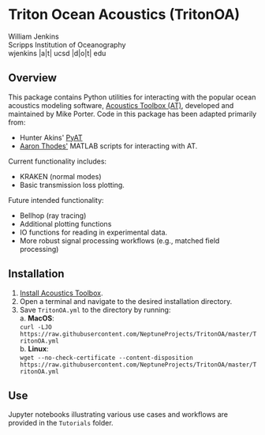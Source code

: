 # Triton Ocean Acoustics (TritonOA)
William Jenkins<br>
Scripps Institution of Oceanography<br>
wjenkins |a|t| ucsd |d|o|t| edu<br>

## Overview
This package contains Python utilities for interacting with the popular ocean 
acoustics modeling software, [Acoustics Toolbox (AT)](https://oalib-acoustics.org/models-and-software/acoustics-toolbox/), 
developed and maintained by Mike Porter. Code in this package has been adapted 
primarily from:
- Hunter Akins' [PyAT](https://github.com/hunterakins/pyat)
- [Aaron Thodes'](https://athode.scrippsprofiles.ucsd.edu) MATLAB scripts for 
interacting with AT.

Current functionality includes:
- KRAKEN (normal modes)
- Basic transmission loss plotting.

Future intended functionality:
- Bellhop (ray tracing)
- Additional plotting functions
- IO functions for reading in experimental data.
- More robust signal processing workflows (e.g., matched field processing)

## Installation
1. [Install Acoustics Toolbox](https://oalib-acoustics.org/models-and-software/acoustics-toolbox/).
2. Open a terminal and navigate to the desired installation directory.
3. Save `TritonOA.yml` to the directory by running:
<br>a. **MacOS**:
<br>`curl -LJO https://raw.githubusercontent.com/NeptuneProjects/TritonOA/master/TritonOA.yml`
<br>b. **Linux**:
<br>`wget --no-check-certificate --content-disposition https://raw.githubusercontent.com/NeptuneProjects/TritonOA/master/TritonOA.yml`

## Use
Jupyter notebooks illustrating various use cases and workflows are provided in the `Tutorials` folder.